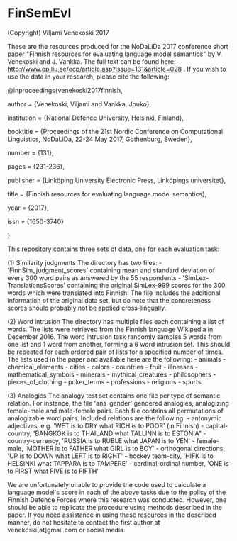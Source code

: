 # FinSemEvl

(Copyright) Viljami Venekoski 2017

These are the resources produced for the NoDaLiDa 2017 conference short paper 
"Finnish resources for evaluating language model semantics" by V. Venekoski and J. Vankka. The full text can be found here: http://www.ep.liu.se/ecp/article.asp?issue=131&article=028 . If you wish to use the data in your research, please cite the following:

@inproceedings{venekoski2017finnish,

author = {Venekoski, Viljami and Vankka, Jouko},

institution = {National Defence University, Helsinki, Finland},

booktitle = {Proceedings of the 21st Nordic Conference on Computational Linguistics, NoDaLiDa, 22-24 May 2017, Gothenburg, Sweden},

number = {131},

pages = {231-236},

publisher = {Linköping University Electronic Press, Linköpings universitet},

title = {Finnish resources for evaluating language model semantics},

year = {2017},

issn = {1650-3740}

}

This repository contains three sets of data, one for each evaluation task:

(1) Similarity judgments
The directory has two files: 
	- 'FinnSim_judgment_scores' containing mean and standard deviation
of every 300 word pairs as answered by the 55 respondents
	- 'SimLex-TranslationsScores' containing the original SimLex-999 scores for the 300 words
	   which were translated into Finnish. The file includes the additional information of
	   the original data set, but do note that the concreteness scores should probably not be
	   applied cross-lingually.

(2) Word intrusion
The directory has multiple files each containing a list of words. The lists were
retrieved from the Finnish language Wikipedia in December 2016. The word intrusion task randomly
samples 5 words from one list and 1 word from another, forming a 6 word intrusion set. This should
be repeated for each ordered pair of lists for a specified number of times. The lists used in
the paper and available here are the following:
	- animals
	- chemical_elements
	- cities
	- colors
	- countries
	- fruit
	- illnesses
	- mathematical_symbols
	- minerals
	- mythical_creatures
	- philosophers
	- pieces_of_clothing
	- poker_terms
	- professions
	- religions
	- sports



(3) Analogies
The analogy test set contains one file per type of semantic relation. For instance, the file
'ana_gender' gendered analogies, analogizing female-male and male-female pairs. Each file
contains all permutations of analogizable word pairs. Included relations are the following:
	- antonymic adjectives, e.g. 'WET is to DRY what RICH is to POOR' (in Finnish)
	- capital-country, 'BANGKOK is to THAILAND what TALLINN is to ESTONIA"
	- country-currency, 'RUSSIA is to RUBLE what JAPAN is to YEN'
	- female-male, 'MOTHER is to FATHER what GIRL is to BOY'
	- orthogonal directions, 'UP is to DOWN what LEFT is to RIGHT'
	- hockey team-city, 'HIFK is to HELSINKI what TAPPARA is to TAMPERE'
	- cardinal-ordinal number, 'ONE is to FIRST what FIVE is to FIFTH'


We are unfortunately unable to provide the code used to calculate a language model's score in 
each of the above tasks due to the policy of the Finnish Defence Forces where this research was
conducted. However, one should be able to replicate the procedure using methods described in the 
paper. If you need assistance in using these resources in the described manner, do not hesitate
to contact the first author at venekoski[ät]gmail.com or social media.
